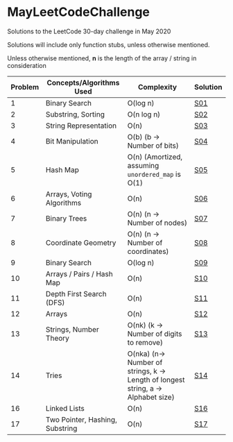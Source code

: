 # MayLeetCodeChallenge
Solutions to the LeetCode 30-day challenge in May 2020

Solutions will include only function stubs, unless otherwise mentioned.

Unless otherwise mentioned, **n** is the length of the array / string in consideration

Problem | Concepts/Algorithms Used | Complexity | Solution
---     |   ---  | --- | --- |
1| Binary Search| O(log n) | [S01](Solutions/S01.cpp) |
2| Substring, Sorting| O(n log n) | [S02](Solutions/S02.cpp) |
3| String Representation| O(n) | [S03](Solutions/S03.cpp) |
4| Bit Manipulation| O(b) (b -> Number of bits) | [S04](Solutions/S04.cpp) |
5| Hash Map | O(n) (Amortized, assuming `unordered_map` is O(1) | [S05](Solutions/S05.cpp) |
6| Arrays, Voting Algorithms | O(n) | [S06](Solutions/S06.cpp) |
7| Binary Trees | O(n) (n -> Number of nodes) | [S07](Solutions/S07.cpp) |
8| Coordinate Geometry | O(n) (n -> Number of coordinates) | [S08](Solutions/S08.cpp) |
9| Binary Search | O(log n) | [S09](Solutions/S09.py) |
10| Arrays / Pairs / Hash Map | O(n) | [S10](Solutions/S10.cpp) |
11| Depth First Search (DFS) | O(n) | [S11](Solutions/S11.cpp) |
12| Arrays | O(n) | [S12](Solutions/S12.cpp) |
13| Strings, Number Theory | O(nk) (k -> Number of digits to remove) | [S13](Solutions/S13.cpp) |
14|Tries| O(nka) (n-> Number of strings, k -> Length of longest string, a -> Alphabet size) | [S14](Solutions/S14.cpp) |
16|Linked Lists| O(n) | [S16](Solutions/S16.cpp) |
17|Two Pointer, Hashing, Substring| O(n) | [S17](Solutions/S17.cpp) |
